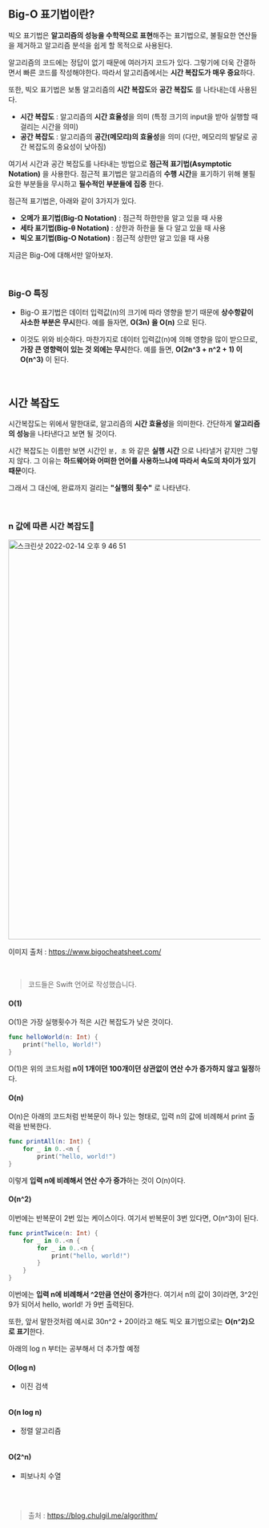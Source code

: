 ## Big-O 표기법이란?

빅오 표기법은 **알고리즘의 성능을 수학적으로 표현**해주는 표기법으로, 불필요한 연산들을 제거하고 알고리즘 분석을 쉽게 할 목적으로 사용된다. 

알고리즘의 코드에는 정답이 없기 때문에 여러가지 코드가 있다. 그렇기에 더욱 간결하면서 빠른 코드를 작성해야한다. 따라서 알고리즘에서는 **시간 복잡도가 매우 중요**하다.

또한, 빅오 표기법은 보통 알고리즘의 **시간 복잡도**와 **공간 복잡도** 를 나타내는데 사용된다.

- **시간 복잡도** : 알고리즘의 **시간 효율성**을 의미 (특정 크기의 input을 받아 실행할 때 걸리는 시간을 의미)
- **공간 복잡도** : 알고리즘의 **공간(메모리)의 효율성**을 의미 (다만, 메모리의 발달로 공간 복잡도의 중요성이 낮아짐)

여기서 시간과 공간 복잡도를 나타내는 방법으로 **점근적 표기법(Asymptotic Notation)** 을 사용한다. 점근적 표기법은 알고리즘의 **수행 시간**을 표기하기 위해 불필요한 부분들을 무시하고 **필수적인 부분들에 집중** 한다.

점근적 표기법은, 아래와 같이 3가지가 있다.
- **오메가 표기법(Big-Ω Notation)** : 점근적 하한만을 알고 있을 때 사용 
- **세타 표기법(Big-θ Notation)** : 상한과 하한을 둘 다 알고 있을 때 사용
- **빅오 표기법(Big-O Notation)** : 점근적 상한만 알고 있을 때 사용

지금은 Big-O에 대해서만 알아보자.

<br>

### Big-O 특징

- Big-O 표기법은 데이터 입력값(n)의 크기에 따라 영향을 받기 때문에 **상수항같이 사소한 부분은 무시**한다. 예를 들자면, **O(3n) 을 O(n)** 으로 된다.

-  이것도 위와 비슷하다. 마찬가지로 데이터 입력값(n)에 의해 영향을 많이 받으므로, **가장 큰 영향력이 있는 것 외에는 무시**한다. 예를 들면, **O(2n^3 + n^2 + 1) 이 O(n^3)** 이 된다.

<br>

## 시간 복잡도

시간복잡도는 위에서 말한대로, 알고리즘의 **시간 효율성**을 의미한다. 간단하게 **알고리즘의 성능**을 나타낸다고 보면 될 것이다.

시간 복잡도는 이름만 보면 시간인 `분, 초` 와 같은 **실행 시간** 으로 나타낼거 같지만 그렇지 않다. 그 이유는 **하드웨어와 어떠한 언어를 사용하느냐에 따라서 속도의 차이가 있기 때문**이다. 

그래서 그 대신에, 완료까지 걸리는 **"실행의 횟수"** 로 나타낸다.

<br>

### n 값에 따른 시간 복잡도

<img width="797" alt="스크린샷 2022-02-14 오후 9 46 51" src="https://user-images.githubusercontent.com/59376200/153866863-11a19495-0cc0-49a5-89fa-f46129ea77a9.png">

이미지 출처 : https://www.bigocheatsheet.com/

<br>

> 코드들은 Swift 언어로 작성했습니다.

#### **O(1)**

O(1)은 가장 실행횟수가 적은 시간 복잡도가 낮은 것이다. 

```swift
func helloWorld(n: Int) {
    print("hello, World!")
}
```

O(1)은 위의 코드처럼 **n이 1개이던 100개이던 상관없이 연산 수가 증가하지 않고 일정**하다.


#### **O(n)**

O(n)은 아래의 코드처럼 반복문이 하나 있는 형태로, 입력 n의 값에 비례해서 print 출력을 반복한다.

```swift
func printAll(n: Int) {
    for _ in 0..<n {
        print("hello, world!")
}
```

이렇게 **입력 n에 비례해서 연산 수가 증가**하는 것이 O(n)이다.


#### **O(n^2)**

이번에는 반복문이 2번 있는 케이스이다. 여기서 반복문이 3번 있다면, O(n^3)이 된다.

```swift
func printTwice(n: Int) {
    for _ in 0..<n {
        for _ in 0..<n {
            print("hello, world!")
        }
    }
}
```

이번에는 **입력 n에 비례해서 ^2만큼 연산이 증가**한다. 여기서 n의 값이 3이라면, 3^2인 9가 되어서 hello, world! 가 9번 출력된다.

또한, 앞서 말한것처럼 예시로 30n^2 + 20이라고 해도 빅오 표기법으로는 **O(n^2)으로 표기**한다.

아래의 log n 부터는 공부해서 더 추가할 예정

#### **O(log n)**
- 이진 검색
```swift

```

#### **O(n log n)**
- 정렬 알고리즘
```swift

```

#### **O(2^n)**
- 피보나치 수열
```swift

```

<br>



> 출처 : https://blog.chulgil.me/algorithm/

<!-- 
# 추가할것들

- 각 복잡도마다 아이패드로 그려서 그래프 표시 (너무 커지는데.. 어케 줄여보자..)
- log 관련 2개랑 2^n에 피보나치 수열 공부해서 이해
- log 관련 2개랑 2^n에 피보나치 수열 코드로 예시 작성

 -->